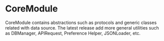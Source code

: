 # CoreModule
CoreModule contains abstractions such as protocols and generic classes related with data source. The latest release add more general utilities such as DBManager, APIRequest, Preference Helper, JSONLoader, etc.